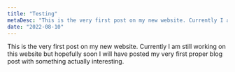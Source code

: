 ```yaml
---
title: "Testing"
metaDesc: "This is the very first post on my new website. Currently I am still working on this website but hopefully soon I will have posted my very first proper blog post with something actually interesting."
date: "2022-08-10"
---
```


This is the very first post on my new website. Currently I am still working on this website but hopefully soon I will have posted my very first proper blog post with something actually interesting.
